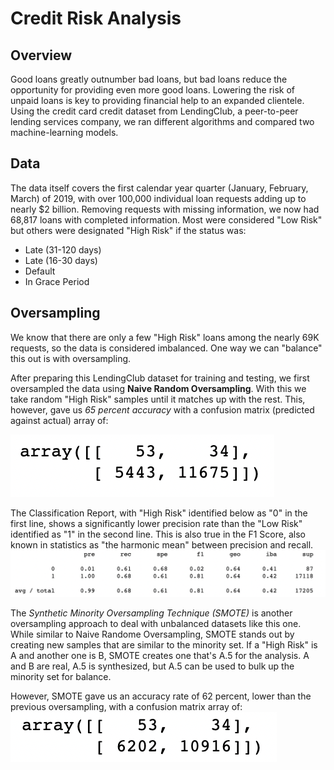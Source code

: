 # Credit Risk Analysis

## Overview
Good loans greatly outnumber bad loans, but bad loans reduce the opportunity for providing even more good loans. Lowering the risk of unpaid loans is key to providing financial help to an expanded clientele. Using the credit card credit dataset from LendingClub, a peer-to-peer lending services company, we ran different algorithms and compared two machine-learning models.

## Data 
The data itself covers the first calendar year quarter (January, February, March) of 2019, with over 100,000 individual loan requests adding up to nearly $2 billion. Removing requests with missing information, we now had 68,817 loans with completed information. Most were considered "Low Risk" but others were designated "High Risk" if the status was:
- Late (31-120 days)
- Late (16-30 days)
- Default
- In Grace Period

## Oversampling
We know that there are only a few "High Risk" loans among the nearly 69K requests, so the data is considered imbalanced. One way we can "balance" this out is with oversampling. 

After preparing this LendingClub dataset for training and testing, we first oversampled the data using **Naive Random Oversampling**. With this we take random "High Risk" samples until it matches up with the rest. This, however, gave us *65 percent accuracy* with a confusion matrix (predicted against actual) array of: 

![This is an image](https://github.com/JaimeStarling/Credit_Risk_Analysis/blob/main/Images/nro%20confusion%20matrix.png)

The Classification Report, with "High Risk" identified below as "0" in the first line, shows a significantly lower precision rate than the "Low Risk" identified as "1" in the second line. This is also true in the F1 Score, also known in statistics as "the harmonic mean" between precision and recall.
![This is an image](https://github.com/JaimeStarling/Credit_Risk_Analysis/blob/main/Images/nro%20imbalanced%20classification%20report.png)

The *Synthetic Minority Oversampling Technique (SMOTE)* is another oversampling approach to deal with unbalanced datasets like this one. While similar to Naive Randome Oversampling, SMOTE stands out by creating new samples that are similar to the minority set. If a "High Risk" is A and another one is B, SMOTE creates one that's A.5 for the analysis. A and B are real, A.5 is synthesized, but A.5 can be used to bulk up the minority set for balance.

However, SMOTE gave us an accuracy rate of 62 percent, lower than the previous oversampling, with a confusion matrix array of:
![This is an image](https://github.com/JaimeStarling/Credit_Risk_Analysis/blob/main/Images/smote%20confustion%20matrix.png)






